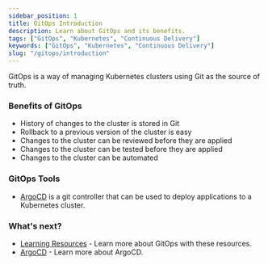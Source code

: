 ```yaml
---
sidebar_position: 1
title: GitOps Introduction
description: Learn about GitOps and its benefits.
tags: ["GitOps", "Kubernetes", "Continuous Delivery"]
keywords: ["GitOps", "Kubernetes", "Continuous Delivery"]
slug: "/gitops/introduction"
---
```


GitOps is a way of managing Kubernetes clusters using Git as the source of truth.

### Benefits of GitOps

- History of changes to the cluster is stored in Git 
- Rollback to a previous version of the cluster is easy
- Changes to the cluster can be reviewed before they are applied
- Changes to the cluster can be tested before they are applied
- Changes to the cluster can be automated

### GitOps Tools

- [ArgoCD](../argocd/introduction.md) is a git controller that can be used to deploy applications to a Kubernetes cluster. 

### What's next?

- [Learning Resources](./learning-resources.md) - Learn more about GitOps with these resources.
- [ArgoCD](../argocd/introduction.md) - Learn more about ArgoCD.